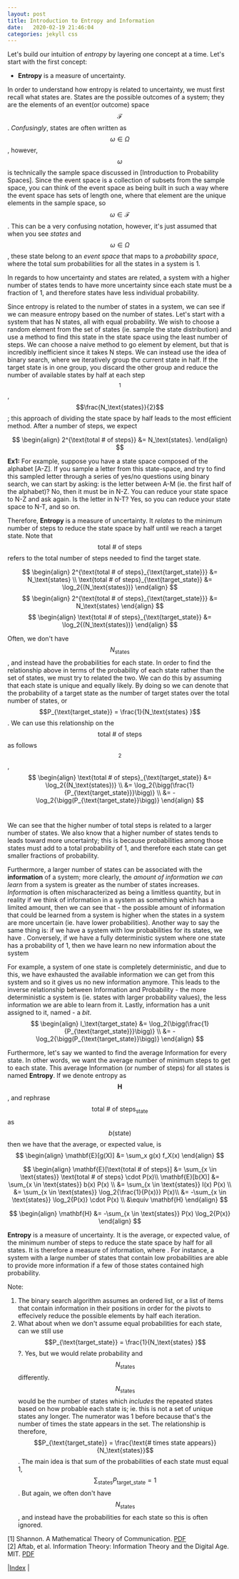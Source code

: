 ```yaml
---
layout: post
title: Introduction to Entropy and Information
date:   2020-02-19 21:46:04
categories: jekyll css
---
```


Let's build our intuition of *entropy* by layering one concept at a time. Let's start with the first concept:
- **Entropy** is a measure of uncertainty. 

In order to understand how entropy is related to uncertainty, we must first recall what states are. States are the possible outcomes of a system; they are the elements of an event(or outcome) space $$\mathcal{F}$$. *Confusingly*, states are often written as $$\omega \in \Omega$$, however, $$\omega$$ is technically the sample space discussed in [Introduction to Probability Spaces]. Since the event space is a collection of subsets from the sample space, you can think of the event space as being built in such a way where the event space has sets of length one, where that element are the unique elements in the sample space, so $$\omega \in \mathcal{F}$$. This can be a very confusing notation, however, it's just assumed that when you see *states* and $$\omega \in \Omega$$, these state belong to an *event space* that maps to a *probability space*, where the total sum probabilities for all the states in a system is 1. 

In regards to how uncertainty and states are related, a system with a higher number of states tends to have more uncertainty since each state must be a fraction of 1, and therefore states have less individual probability. 

Since entropy is related to the number of states in a system, we can see if we can measure entropy based on the number of states. Let's start with a system that has N states, all with equal probability. We wish to choose a random element from the set of states (ie. sample the state distribution) and use a method to find this state in the state space using the least number of steps. We can choose a naive method to go element by element, but that is incredibly inefficient since it takes N steps. We can instead use the idea of binary search, where we iteratively group the current state in half. If the target state is in one group, you discard the other group and reduce the number of available states by half at each step$$^1$$, $$\frac{N_\text{states}}{2}$$; this approach of dividing the state space by half leads to the most efficient method. After a number of steps, we expect 

$$
\begin{align}
    2^{\text{total # of steps}} &= N_\text{states}.
\end{align}
$$


**Ex1:**
For example, suppose you have a state space composed of the alphabet [A-Z]. If you sample a letter from this state-space, and try to find this sampled letter through a series of yes/no questions using binary search, we can start by asking: is the letter between A-M (ie. the first half of the alphabet)? No, then it must be in N-Z. You can reduce your state space to N-Z and ask again. Is the letter in N-T? Yes, so you can reduce your state space to N-T, and so on. 


Therefore, **Entropy** is a measure of uncertainty. It *relates* to the minimum number of steps to reduce the state space by half until we reach a target state. Note that $$\text{total # of steps}$$ refers to the total number of steps needed to find the target state.

$$
\begin{align}
    2^{\text{total # of steps}_{\text{target_state}}} &= N_\text{states} \\
    \text{total # of steps}_{\text{target_state}} &= \log_2{(N_\text{states})}
\end{align}
$$
$$
\begin{align}
    2^{\text{total # of steps}_{\text{target_state}}} &= N_\text{states} 
\end{align}
$$
$$
\begin{align}
    \text{total # of steps}_{\text{target_state}} &= \log_2{(N_\text{states})}
\end{align}
$$


Often, we don't have $$N_\text{states}$$, and instead have the probabilities for each state. In order to find the relationship above in terms of the probability of each state rather than the set of states, we must try to related the two. We can do this by assuming that each state is unique and equally likely. By doing so we can denote that the probability of a target state as the number of target states over the total number of states, or $$P_{\text{target_state}} = \frac{1}{N_\text{states} }$$. We can use this relationship on the $$\text{total # of steps}$$ as follows$$^2$$,
$$
\begin{align}
    \text{total # of steps}_{\text{target_state}} &= \log_2{(N_\text{states})} \\
        &= \log_2{\bigg(\frac{1}{P_{\text{target_state}}}\bigg)} \\
        &= -\log_2{\bigg(P_{\text{target_state}}\bigg)} 
\end{align}
$$
<br>

We can see that the higher number of total steps is related to a larger number of states. We also know that a higher number of states tends to leads toward more uncertainty; this is because probabilities among those states must add to a total probability of 1, and therefore each state can get smaller fractions of probability. 

Furthermore, a larger number of states can be associated with the **information** of a system; more clearly, the *amount of information we can learn* from a system is greater as the number of states increases. *Information* is often mischaracterized as being a limitless quantity, but in reality if we think of information in a system as something which has a limited amount, then we can see that - the possible amount of information that could be learned from a system is higher when the states in a system are more uncertain (ie. have lower probabilities). Another way to say the same thing is: if we have a system with low probabilities for its states, we have . Conversely, if we have a fully deterministic system where one state has a probability of 1, then we have learn no new information about the system  

For example, a system of one state is completely deterministic, and due to this, we have exhausted the available information we can get from this system and so it gives us no new information anymore. This leads to the inverse relationship between Information and Probability - the more deterministic a system is (ie. states with larger probability values), the less information we are able to learn from it. Lastly, information has a unit assigned to it, named - a *bit*.
$$
\begin{align}
    I_\text{target_state} &= \log_2{\bigg(\frac{1}{P_{\text{target_state}}}\bigg)} \\
    &= -\log_2{\bigg(P_{\text{target_state}}\bigg)} 
\end{align}
$$

Furthermore, let's say we wanted to find the average Information for every state. In other words, we want the average number of minimum steps to get to each state. This average Information (or number of steps) for all states is named **Entropy**. If we denote entropy as $$\mathbf{H}$$, and rephrase $$\text{total # of steps}_{\text{state}}$$ as $$b(\text{state})$$ then we have that the average, or expected value, is 
$$ 
\begin{align}
    \mathbf{E}[g(X)] &= \sum_x g(x) f_X(x)
\end{align}
$$

$$
\begin{align}
    \mathbf{E}[\text{total # of steps}] &= \sum_{x \in \text{states}} \text{total # of steps} \cdot P(x)\\
    \mathbf{E}[b(X)] &= \sum_{x \in \text{states}} b(x) P(x) \\ 
                     &= \sum_{x \in \text{states}} I(x) P(x) \\
                     &= \sum_{x \in \text{states}} \log_2{\frac{1}{P(x)}} P(x)\\
                     &= -\sum_{x \in \text{states}} \log_2{P(x)} \cdot P(x) \\
                     &\equiv \mathbf{H}
\end{align}
$$

$$
\begin{align}
    \mathbf{H} &= -\sum_{x \in \text{states}} P(x) \log_2{P(x)} 
\end{align}
$$


**Entropy** is a measure of uncertainty. It is the average, or expected value, of the minimum number of steps to reduce the state space by half for all states. It is therefore a measure of information, where . For instance, a system with a large number of states that contain low probabilities are able to provide more information if a few of those states contained high probability.

Note: 
1. The binary search algorithm assumes an ordered list, or a list of items that contain information in their positions in order for the pivots to effecively reduce the possible elements by half each iteration.
2. What about when we don't assume equal probabilities for each state, can we still use $$P_{\text{target_state}} = \frac{1}{N_\text{states} }$$?. Yes, but we would relate probability and $$N_\text{states}$$ differently. $$N_\text{states}$$ would be the number of states which *includes* the repeated states based on how probable each state is; ie. this is not a set of unique states any longer. The numerator was 1 before because that's the number of times the state appears in the set. The relationship is therefore, $$P_{\text{target_state}} = \frac{\text{# times state appears}}{N_\text{states}}$$. The main idea is that sum of the probabilities of each state must equal 1, $$\sum_\text{states} P_{\text{target_state}}=1$$. But again, we often don't have $$N_\text{states}$$, and instead have the probabilities for each state so this is often ignored.


[1] Shannon. A Mathematical Theory of Communication. [PDF](http://people.math.harvard.edu/~ctm/home/text/others/shannon/entropy/entropy.pdf)<br>
[2] Aftab, et al. Information Theory: Information Theory and the Digital Age. MIT. [PDF](http://web.mit.edu/6.933/www/Fall2001/Shannon2.pdf)<br>

|[Index](../../../) |
